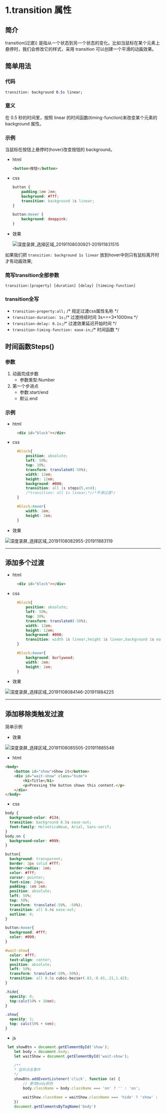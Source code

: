 # 1.transition 属性

## 简介

transition(过渡)) 是指从一个状态到另一个状态的变化。比如当鼠标在某个元素上悬停时，我们会修改它的样式，采用 transition 可以创建一个平滑的动画效果。

## 简单用法
### 代码
```css
transition: background 0.5s linear;
```
### 意义
在 0.5 秒的时间里，按照 linear 的时间函数(timing-function)来改变某个元素的 background 属性。

### 示例
当鼠标在按钮上悬停时(hover)改变按钮的 background。
* html
    ```html
    <button>按钮</button>
    ```
* css
    ```css
    button {
        padding:1em 2em;
        background: #fff;
        transition: background 1s linear;
    }

    button:hover {
        background: deeppink;
    }
    ```
* 效果    
  
    ![深度录屏_选择区域_20191108030921-201911831515](http://img.cdn.sugarat.top/深度录屏_选择区域_20191108030921-201911831515.gif)


如果我们把 <code>transition: background 1s linear</code> 放到hover中则只有鼠标离开时才有动画效果;

### 简写transition全部参数
<code>transition:[property] [duration] [delay] [timeing-function] </code>

### transition全写

*  <code>transition-property:all;</code> /* 规定过渡css属性名称 */
*  <code>transition-duration: 1s;</code>/* 过渡持续时间 3s===3*1000ms */
*  <code>transition-delay: 0.1s;</code>/* 过渡效果延迟开始时间 */
*  <code>transition-timing-function: ease-in;</code>/* 时间函数 */

## 时间函数Steps()
### 参数
1. 动画完成步数
     * 参数类型:Number
2. 第一个步进点
     * 参数:start/end
     * 默认:end

### 示例
* html
  ```html
    <div id="block"></div>
  ```
* css
  ```css
    #block{
        position: absolute;
        left: 50%;
        top: 30%;
        transform: translateX(-50%);
        width: 12em;
        height: 12em;
        background: #000;
        transition: all 1s steps(5,end);
        /*transition: all 1s linear;*//*平滑过渡*/
    }

    #block:hover{
        width: 2em;
        height: 2em;
    }
  ```
* 效果

![深度录屏_选择区域_20191108082955-201911883119](http://img.cdn.sugarat.top/深度录屏_选择区域_20191108082955-201911883119.gif)

---
## 添加多个过渡
* html
  ```html
    <div id="block"></div>
  ```
* css
  ```css
    #block{
        position: absolute;
        left: 50%;
        top: 30%;
        transform: translateX(-50%);
        width: 12em;
        height: 12em;
        background: #000;
        transition: width 1s linear,height 1s linear,background 1s ease-in-out;
    }

    #block:hover{
        background: burlywood;
        width: 2em;
        height: 2em;
    }
  ```
* 效果

![深度录屏_选择区域_20191108084146-201911884225](http://img.cdn.sugarat.top/深度录屏_选择区域_20191108084146-201911884225.gif)

---

## 添加移除类触发过渡
简单示例
* 效果

![深度录屏_选择区域_20191108085505-201911885546](http://img.cdn.sugarat.top/深度录屏_选择区域_20191108085505-201911885546.gif)

* html
  
```html
<body>
    <button id="show">Show it</button>
    <div id="wait-show" class="hide">
        <h1>Title</h1>
        <p>Pressing the button shows this content.</p>
    </div>
</body>
```

* css
  
```css
body {
  background-color: #134;
  transition: background 0.5s ease-out;
  font-family: HelveticaNeue, Arial, Sans-serif;
}
body.on {
  background-color: #099;
}

button{
  background: transparent;
  border: 2px solid #fff;
  border-radius: 1em;
  color: #fff;
  cursor: pointer;
  font-size: 24px;
  padding: 1em 2em;
  position: absolute;
  left: 50%;
  top: 50%;
  transform: translate(-50%, -50%);
  transition: all 0.4s ease-out;
  outline: 0;
}

button:hover{
  background: #fff;
  color: #099;
}

#wait-show{
  color: #fff;
  text-align: center;
  position: absolute;
  left: 50%;
  transform: translate(-50%,-50%);
  transition: all 0.5s cubic-bezier(.83,-0.43,.21,1.42);
}

.hide{
  opacity: 0;
  top:calc(50% + 10em);
}

.show{
  opacity: 1;
  top: calc(50% + 6em);
}
```

* js
  
```js
 let showBtn = document.getElementById('show');
    let body = document.body;
    let waitShow = document.getElementById('wait-show');

    /**
    * 监听点击事件
    */
    showBtn.addEventListener('click', function (e) {
        // 更改body颜色
        body.className = body.className === 'on' ? '' : 'on';

        waitShow.className = waitShow.className === 'hide' ? 'show' : 'hide';
    })
    document.getElementsByTagName('body')
```

